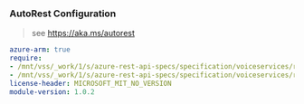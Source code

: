 ### AutoRest Configuration

> see https://aka.ms/autorest

``` yaml
azure-arm: true
require:
- /mnt/vss/_work/1/s/azure-rest-api-specs/specification/voiceservices/resource-manager/readme.md
- /mnt/vss/_work/1/s/azure-rest-api-specs/specification/voiceservices/resource-manager/readme.go.md
license-header: MICROSOFT_MIT_NO_VERSION
module-version: 1.0.2
```